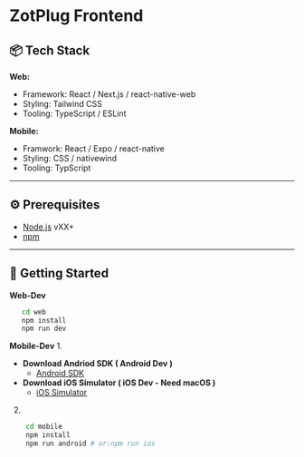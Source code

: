 # ZotPlug Frontend

## 📦 Tech Stack

**Web:**
- Framework: React / Next.js / react-native-web 
- Styling: Tailwind CSS
- Tooling: TypeScript / ESLint 

**Mobile:**
- Framwork: React / Expo / react-native
- Styling: CSS / nativewind
- Tooling: TypScript

---

## ⚙️ Prerequisites

- [Node.js](https://nodejs.org/) vXX+
- [npm](https://www.npmjs.com/)

---

## 🚀 Getting Started

**Web-Dev**
```bash
   cd web
   npm install
   npm run dev
```
**Mobile-Dev**
1. 
- **Download Andriod SDK ( Android Dev )**
    - [Android SDK](https://docs.expo.dev/workflow/android-studio-emulator/)
- **Download iOS Simulator ( iOS Dev - Need macOS )**
    - [iOS Simulator](https://docs.expo.dev/workflow/ios-simulator/)
2.
```bash
    cd mobile
    npm install
    npm run android # or:npm run ios
```




